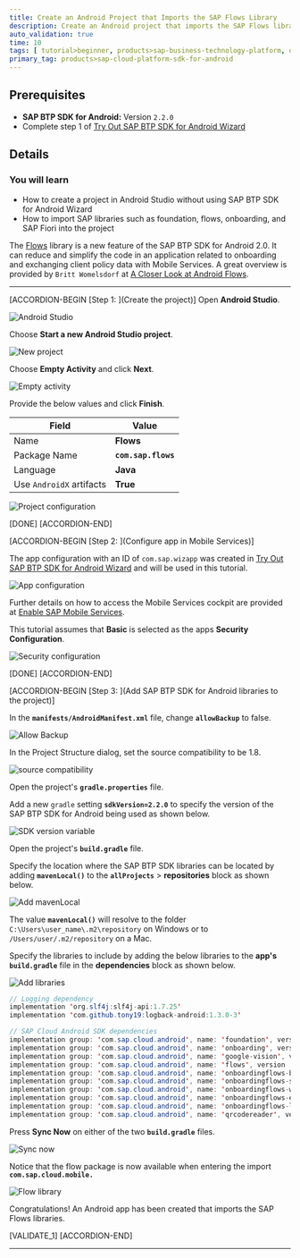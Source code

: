 ```yaml
---
title: Create an Android Project that Imports the SAP Flows Library
description: Create an Android project that imports the SAP Flows library which provides a higher-level API enabling onboarding with SAP Mobile Services using screens from the SAP onboarding UI.
auto_validation: true
time: 10
tags: [ tutorial>beginner, products>sap-business-technology-platform, operating-system>android, topic>mobile]
primary_tag: products>sap-cloud-platform-sdk-for-android
---
```


## Prerequisites

- **SAP BTP SDK for Android:** Version `2.2.0`
- Complete step 1 of [Try Out SAP BTP SDK for Android Wizard](cp-sdk-android-wizard-app)

## Details

### You will learn

- How to create a project in Android Studio without using SAP BTP SDK for Android Wizard
- How to import SAP libraries such as foundation, flows, onboarding, and SAP Fiori into the project

The [Flows](https://help.sap.com/doc/c2d571df73104f72b9f1b73e06c5609a/Latest/en-US/docs/flows/Overview.html) library is a new feature of the SAP BTP SDK for Android 2.0.  It can reduce and simplify the code in an application related to onboarding and exchanging client policy data with Mobile Services.  A great overview is provided by `Britt Womelsdorf` at [A Closer Look at Android Flows](https://blogs.sap.com/2019/03/25/a-closer-look-at-android-flows/).

---

[ACCORDION-BEGIN [Step 1: ](Create the project)]
Open **Android Studio**.

![Android Studio](android-studio.png)

Choose **Start a new Android Studio project**.

![New project](new-project.png)

Choose **Empty Activity** and click **Next**.

![Empty activity](empty-activity.png)

Provide the below values and click **Finish**.

| Field | Value |
|----|----|
| Name | **Flows** |
| Package Name | **`com.sap.flows`** |
| Language | **Java** |
| Use `AndroidX` artifacts | **True** |

![Project configuration](project-configuration.png)

[DONE]
[ACCORDION-END]

[ACCORDION-BEGIN [Step 2: ](Configure app in Mobile Services)]

The app configuration with an ID of `com.sap.wizapp` was created in [Try Out SAP BTP SDK for Android Wizard](cp-sdk-android-wizard-app) and will be used in this tutorial.

![App configuration](wizapp-configuration.png)

Further details on how to access the Mobile Services cockpit are provided at [Enable SAP Mobile Services](fiori-ios-hcpms-setup).

This tutorial assumes that **Basic** is selected as the apps **Security Configuration**.

![Security configuration](wizapp-configuration-security.png)

[DONE]
[ACCORDION-END]

[ACCORDION-BEGIN [Step 3: ](Add SAP BTP SDK for Android libraries to the project)]

In the **`manifests/AndroidManifest.xml`** file, change **`allowBackup`** to false.

![Allow Backup](allow-backup.png)

In the Project Structure dialog, set the source compatibility to be 1.8.

![source compatibility](jdk-18.png)

Open the project's **`gradle.properties`** file.  

Add a new `gradle` setting **`sdkVersion=2.2.0`** to specify the version of the SAP BTP SDK for Android being used as shown below.

![SDK version variable](sdk-version-variable.png)

Open the project's **`build.gradle`** file.

Specify the location where the SAP BTP SDK libraries can be located by adding **`mavenLocal()`** to the **`allProjects`** > **repositories** block as shown below.

![Add mavenLocal](add-mavenlocal.png)

The value **`mavenLocal()`** will resolve to the folder `C:\Users\user_name\.m2\repository` on Windows or to `/Users/user/.m2/repository` on a Mac.

Specify the libraries to include by adding the below libraries to the **app's `build.gradle`** file in the **dependencies** block as shown below.

![Add libraries](add-libraries.png)

```Java
// Logging dependency
implementation 'org.slf4j:slf4j-api:1.7.25'
implementation 'com.github.tony19:logback-android:1.3.0-3'

// SAP Cloud Android SDK dependencies
implementation group: 'com.sap.cloud.android', name: 'foundation', version :sdkVersion
implementation group: 'com.sap.cloud.android', name: 'onboarding', version :sdkVersion
implementation group: 'com.sap.cloud.android', name: 'google-vision', version :sdkVersion
implementation group: 'com.sap.cloud.android', name: 'flows', version :sdkVersion
implementation group: 'com.sap.cloud.android', name: 'onboardingflows-basicauth', version :sdkVersion
implementation group: 'com.sap.cloud.android', name: 'onboardingflows-storemanager', version :sdkVersion
implementation group: 'com.sap.cloud.android', name: 'onboardingflows-welcomescreen', version :sdkVersion
implementation group: 'com.sap.cloud.android', name: 'onboardingflows-eulascreen', version :sdkVersion
implementation group: 'com.sap.cloud.android', name: 'onboardingflows-logging', version :sdkVersion // Supported in version 2.1.0 and higher
implementation group: 'com.sap.cloud.android', name: 'qrcodereader', version :sdkVersion
```

Press **Sync Now** on either of the two **`build.gradle`** files.

![Sync now](sync-now.png)

Notice that the flow package is now available when entering the import **`com.sap.cloud.mobile.`**

![Flow library](flow-library.png)

Congratulations!  An Android app has been created that imports the SAP Flows libraries.

[VALIDATE_1]
[ACCORDION-END]

---
